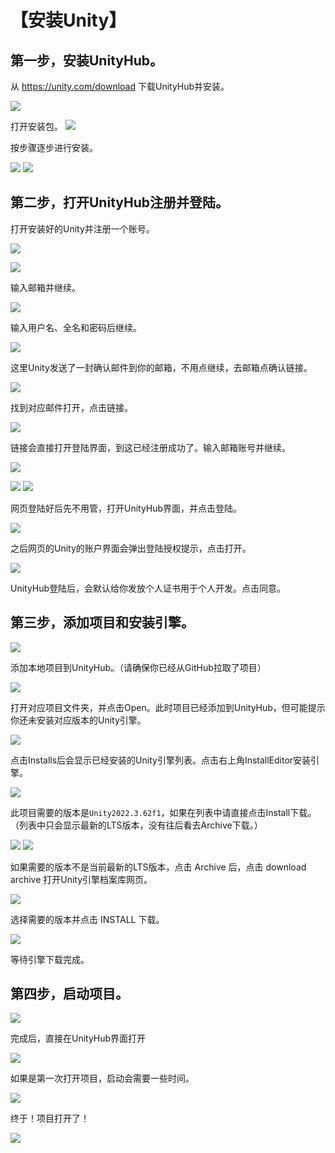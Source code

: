 # 【安装Unity】
## 第一步，安装UnityHub。
从 https://unity.com/download 下载UnityHub并安装。

![](Images/UnityInst_1.png)

打开安装包。
![](Images/UnityInst_2.png)

按步骤逐步进行安装。

![](Images/UnityInst_3.png)
![](Images/UnityInst_4.png)

## 第二步，打开UnityHub注册并登陆。

打开安装好的Unity并注册一个账号。

![](Images/UnityInst_5.png)

![](Images/UnityInst_6.png)

输入邮箱并继续。

![](Images/UnityInst_7.png)

输入用户名、全名和密码后继续。

![](Images/UnityInst_8.png)

这里Unity发送了一封确认邮件到你的邮箱，不用点继续，去邮箱点确认链接。

![](Images/UnityInst_9.png)

找到对应邮件打开，点击链接。

![](Images/UnityInst_10.png)

链接会直接打开登陆界面，到这已经注册成功了。输入邮箱账号并继续。

![](Images/UnityInst_11.png)

![](Images/UnityInst_12.png)
![](Images/UnityInst_12_2.png)

网页登陆好后先不用管，打开UnityHub界面，并点击登陆。

![](Images/UnityInst_13.png)

之后网页的Unity的账户界面会弹出登陆授权提示，点击打开。

![](Images/UnityInst_14.png)

UnityHub登陆后，会默认给你发放个人证书用于个人开发。点击同意。

## 第三步，添加项目和安装引擎。

![](Images/UnityInst_15.png)

添加本地项目到UnityHub。（请确保你已经从GitHub拉取了项目）

![](Images/UnityInst_16.png)

打开对应项目文件夹，并点击Open。此时项目已经添加到UnityHub，但可能提示你还未安装对应版本的Unity引擎。

![](Images/UnityInst_17.png)

点击Installs后会显示已经安装的Unity引擎列表。点击右上角InstallEditor安装引擎。

![](Images/UnityInst_18.png)

此项目需要的版本是`Unity2022.3.62f1`，如果在列表中请直接点击Install下载。
（列表中只会显示最新的LTS版本，没有往后看去Archive下载。）

![](Images/UnityInst_19.png)
![](Images/UnityInst_19_2.png)

如果需要的版本不是当前最新的LTS版本，点击 Archive 后，点击 download archive 打开Unity引擎档案库网页。

![](Images/UnityInst_20.png)

选择需要的版本并点击 INSTALL 下载。

![](Images/UnityInst_21.png)

等待引擎下载完成。

## 第四步，启动项目。

![](Images/UnityInst_22.png)

完成后，直接在UnityHub界面打开

![](Images/UnityInst_23.png)

如果是第一次打开项目，启动会需要一些时间。

![](Images/UnityInst_24.png)

终于！项目打开了！

![](Images/UnityInst_25.png)
